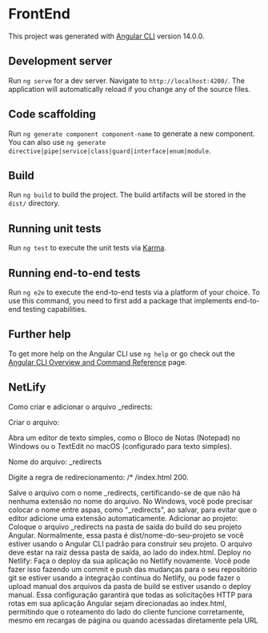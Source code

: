 # FrontEnd

This project was generated with [Angular CLI](https://github.com/angular/angular-cli) version 14.0.0.

## Development server

Run `ng serve` for a dev server. Navigate to `http://localhost:4200/`. The application will automatically reload if you change any of the source files.

## Code scaffolding

Run `ng generate component component-name` to generate a new component. You can also use `ng generate directive|pipe|service|class|guard|interface|enum|module`.

## Build

Run `ng build` to build the project. The build artifacts will be stored in the `dist/` directory.

## Running unit tests

Run `ng test` to execute the unit tests via [Karma](https://karma-runner.github.io).

## Running end-to-end tests

Run `ng e2e` to execute the end-to-end tests via a platform of your choice. To use this command, you need to first add a package that implements end-to-end testing capabilities.

## Further help

To get more help on the Angular CLI use `ng help` or go check out the [Angular CLI Overview and Command Reference](https://angular.io/cli) page.

## NetLify

Como criar e adicionar o arquivo _redirects:

Criar o arquivo:

Abra um editor de texto simples, como o Bloco de Notas (Notepad) no Windows ou o TextEdit no macOS (configurado para texto simples).

Nome do arquivo:
_redirects

Digite a regra de redirecionamento: 
/* /index.html 200.

Salve o arquivo com o nome _redirects, certificando-se de que não há nenhuma extensão no nome do arquivo. No Windows, você pode precisar colocar o nome entre aspas, como "_redirects", ao salvar, para evitar que o editor adicione uma extensão automaticamente.
Adicionar ao projeto:
Coloque o arquivo _redirects na pasta de saída do build do seu projeto Angular. Normalmente, essa pasta é dist/nome-do-seu-projeto se você estiver usando o Angular CLI padrão para construir seu projeto.
O arquivo deve estar na raiz dessa pasta de saída, ao lado do index.html.
Deploy no Netlify:
Faça o deploy da sua aplicação no Netlify novamente. Você pode fazer isso fazendo um commit e push das mudanças para o seu repositório git se estiver usando a integração contínua do Netlify, ou pode fazer o upload manual dos arquivos da pasta de build se estiver usando o deploy manual.
Essa configuração garantirá que todas as solicitações HTTP para rotas em sua aplicação Angular sejam direcionadas ao index.html, permitindo que o roteamento do lado do cliente funcione corretamente, mesmo em recargas de página ou quando acessadas diretamente pela URL
